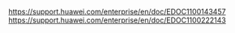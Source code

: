 https://support.huawei.com/enterprise/en/doc/EDOC1100143457 <br>
https://support.huawei.com/enterprise/en/doc/EDOC1100222143
